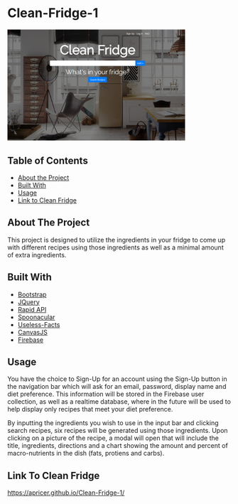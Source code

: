 # Clean-Fridge-1

<div align="left">
    <img src="assets/images/Clean-Fridge-Original.png" width="400px"</img> 
</div>

## Table of Contents

* [About the Project](#about-the-project)
* [Built With](#built-with)
* [Usage](#usage)
* [Link to Clean Fridge](#link-to-clean-fridge)

## About The Project

This project is designed to utilize the ingredients in your fridge to come up with different recipes using those ingredients as well as a minimal amount of extra ingredients. 


## Built With

* [Bootstrap](https://getbootstrap.com)
* [JQuery](https://jquery.com)
* [Rapid API](https://rapidapi.com/)
* [Spoonacular](https://spoonacular.com/food-api)
* [Useless-Facts](https://uselessfacts.jsph.pl)
* [CanvasJS](https://canvasjs.com/javascript-charts/)
* [Firebase](https://firebase.google.com/)

## Usage

You have the choice to Sign-Up for an account using the Sign-Up button in the navigation bar which will ask for an email, password, display name and diet preference. This information will be stored in the Firebase user collection, as well as a realtime database, where in the future will be used to help display only recipes that meet your diet preference.

By inputting the ingredients you wish to use in the input bar and clicking search recipes, six recipes will be generated using those ingredients. Upon clicking on a picture of the recipe, a modal will open that will include the title, ingredients, directions and a chart showing the amount and percent of macro-nutrients in the dish (fats, protiens and carbs).

## Link To Clean Fridge

https://apricer.github.io/Clean-Fridge-1/
